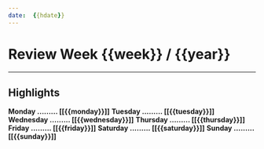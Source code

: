 ```yaml
---
date:  {{hdate}}
---
```


# Review Week {{week}} / {{year}}

---

## Highlights

**Monday     .........  [[{{monday}}]]**
**Tuesday    .........  [[{{tuesday}}]]**
**Wednesday  .........  [[{{wednesday}}]]**
**Thursday   .........  [[{{thursday}}]]**
**Friday     .........  [[{{friday}}]]**
**Saturday   .........  [[{{saturday}}]]**
**Sunday     .........  [[{{sunday}}]]**
